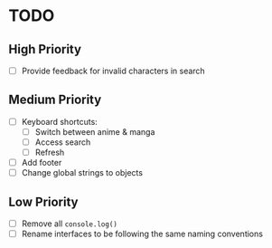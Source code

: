 # TODO

## High Priority

- [ ] Provide feedback for invalid characters in search

## Medium Priority

- [ ] Keyboard shortcuts:
  - [ ] Switch between anime & manga
  - [ ] Access search
  - [ ] Refresh
- [ ] Add footer
- [ ] Change global strings to objects

## Low Priority

- [ ] Remove all `console.log()`
- [ ] Rename interfaces to be following the same naming conventions

